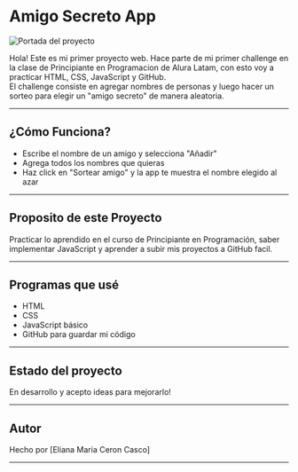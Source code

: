 # Amigo Secreto App

![Portada del proyecto](<img width="450" height="277" alt="amigo-secreto" src="https://github.com/user-attachments/assets/353ef90e-3539-433e-b2d9-a532bf771369" />
)

Hola! Este es mi primer proyecto web. Hace parte de mi primer challenge en la clase de Principiante en Programacion de Alura Latam, con esto voy a practicar HTML, CSS, JavaScript y GitHub.  
El challenge consiste en agregar nombres de personas y luego hacer un sorteo para elegir un "amigo secreto" de manera aleatoria.

---

## ¿Cómo Funciona?

- Escribe el nombre de un amigo y selecciona "Añadir"
- Agrega todos los nombres que quieras
- Haz click en "Sortear amigo" y la app te muestra el nombre elegido al azar

---

## Proposito de este Proyecto

Practicar lo aprendido en el curso de Principiante en Programación, saber implementar JavaScript y aprender a subir mis proyectos a GitHub facil.

---

## Programas que usé

- HTML
- CSS
- JavaScript básico
- GitHub para guardar mi código

---

## Estado del proyecto

En desarrollo y acepto ideas para mejorarlo!

---

## Autor

Hecho por [Eliana Maria Ceron Casco]

---
